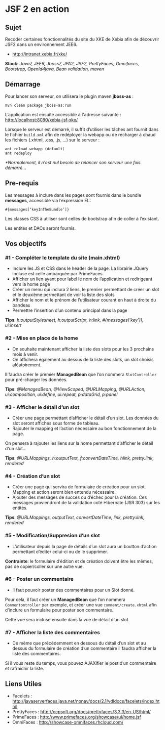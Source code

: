 JSF 2 en action
========

## Sujet

Recoder certaines fonctionnalités du site du XKE de Xebia afin de découvrir JSF2 dans un environnement JEE6.
 
* <http://intranet.xebia.fr/xke/> 

**Stack**: _Java7, JEE6, Jboss7, JPA2, JSF2, PrettyFaces, Omnifaces, Bootstrap, OpenId4java,  Bean validation, maven_

## Démarrage

Pour lancer son serveur, on utilisera le plugin maven **jboss-as** :
 
    mvn clean package jboss-as:run

L’application est ensuite accessible à l'adresse suivante : <http://localhost:8080/xebia-jsf-xke/>

Lorsque le serveur est démarré, il suffit d’utiliser les tâches ant fournit dans le fichier `build.xml` afin de redéployer la webapp ou de recharger à chaud les fichiers (.xhtml, .css, .js, …) sur le serveur :

    ant reload-webapp (default)
    ant redeploy
    
_*Normalement, il n'est nul besoin de relancer son serveur une fois démarré..._

## Pre-requis 

Les messages à inclure dans les pages sont fournis dans le bundle **messages**, accessible via l’expression EL: 
    
    #{messages[‘keyInTheBundle’]}

Les classes CSS à utiliser sont celles de bootstrap afin de coller à l’existant.

Les entités et DAOs seront fournis.

## Vos objectifs

### #1 - Compléter le template du site (main.xhtml)

* Inclure les JS et CSS dans le header de la page. La librairie JQuery incluse est celle ambarquée par PrimeFaces.
* Afficher un lien ayant pour label le nom de l’application et redirigeant vers la home page
* Créer un menu qui inclura 2 liens, le premier permettant de créer un slot et le deuxième permettant de voir la liste des slots
* Afficher le nom et le prénom de l’utilisateur courant en haut à droite du bandeau
* Permettre l’insertion d’un contenu principal dans la page 

**Tips**: _h:outputStylesheet, h:outputScript, h:link, #{messages['key']}, ui:insert_

### #2 - Mise en place de la home

* On souhaite maintenant afficher la liste des slots pour les 3 prochains mois à venir.
* On affichera également au dessus de la liste des slots, un slot choisis aléatoirement.

Il faudra créer le premier **ManagedBean** que l’on nommera `SlotController` pour pré-charger les données.

**Tips**: _@ManagedBean, @ViewScoped, @URLMapping, @URLAction, ui:composition, ui:define, ui:repeat, p:dataGrid, p:panel_

### #3 - Afficher le détail d’un slot

* Créer une page permettant d’afficher le détail d’un slot. Les données du slot seront affichés sous forme de tableau.
* Rajouter le mapping et l’action nécessaire au bon fonctionnement de la page.

On pensera à rajouter les liens sur la home permettant d’afficher le détail d'un slot...

**Tips**: _@URLMappings, h:outputText, f:convertDateTime, hlink, pretty:link, rendered_

### #4 - Création d’un slot

* Créer une page qui servira de formulaire de création pour un slot. Mapping et action seront bien entendu nécessaire.
* Ajouter des messages de succès ou d’échec pour la création. Ces messages proviendront de la validation coté Hibernate (JSR 303) sur les entités.  

**Tips**: _@URLMappings, outputText, convertDateTime, link, pretty:link, rendered_

### #5 - Modification/Suppresion d’un slot

* L’utilisateur depuis la page de détails d’un slot aura un boutton d’action permettant d’éditer celui-ci ou de le supprimer.

**Contrainte**: le formulaire d’édition et de création doivent être les mêmes, pas de copier/coller sur une autre vue.

### #6 - Poster un commentaire

* Il faut pouvoir poster des commentaires pour un Slot donné. 

Pour cela, il faut créer un **ManagedBean** que l’on nommera `Commentontroller` par exemple, et créer une vue `comment/create.xhtml` afin d’inclure un formulaire pour poster son commentaire.

Cette vue sera incluse ensuite dans la vue de détail d’un slot.

### #7 - Afficher la liste des commentaires

* De même que précédemment en dessous du détail d’un slot et au dessus du formulaire de création d’un commentaire il faudra afficher la liste des commentaires.

Si il vous reste du temps, vous pouvez AJAXifier le post d’un commentaire et rafraîchir la liste.

## Liens Utiles

* Facelets : <http://javaserverfaces.java.net/nonav/docs/2.1/vdldocs/facelets/index.html>
* PrettyFaces : <http://ocpsoft.org/docs/prettyfaces/3.3.3/en-US/html/>
* PrimeFaces : <http://www.primefaces.org/showcase/ui/home.jsf>
* OmniFaces : <http://showcase-omnifaces.rhcloud.com/>
